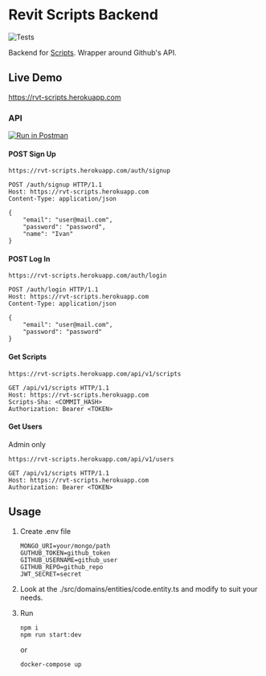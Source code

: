 # Revit Scripts Backend

![Tests](https://github.com/borolgs/rvt-scripts-backend/workflows/Tests/badge.svg)

Backend for [Scripts](https://www.notion.so/olbo/Scripts-15f253b8684b4f3495c56f7b571f6db1).
Wrapper around Github's API.

## Live Demo

https://rvt-scripts.herokuapp.com

### API

[![Run in Postman](https://run.pstmn.io/button.svg)](https://app.getpostman.com/run-collection/22593136d6ff4d0a0a2a)

#### POST Sign Up

`https://rvt-scripts.herokuapp.com/auth/signup`

```http
POST /auth/signup HTTP/1.1
Host: https://rvt-scripts.herokuapp.com
Content-Type: application/json

{
    "email": "user@mail.com",
    "password": "password",
    "name": "Ivan"
}
```

#### POST Log In

`https://rvt-scripts.herokuapp.com/auth/login`

```http
POST /auth/login HTTP/1.1
Host: https://rvt-scripts.herokuapp.com
Content-Type: application/json

{
    "email": "user@mail.com",
    "password": "password"
}
```

#### Get Scripts

`https://rvt-scripts.herokuapp.com/api/v1/scripts`

```http
GET /api/v1/scripts HTTP/1.1
Host: https://rvt-scripts.herokuapp.com
Scripts-Sha: <COMMIT_HASH>
Authorization: Bearer <TOKEN>
```

#### Get Users

Admin only

`https://rvt-scripts.herokuapp.com/api/v1/users`

```http
GET /api/v1/scripts HTTP/1.1
Host: https://rvt-scripts.herokuapp.com
Authorization: Bearer <TOKEN>
```

## Usage

1. Create .env file

   ```
   MONGO_URI=your/mongo/path
   GUTHUB_TOKEN=github_token
   GITHUB_USERNAME=github_user
   GITHUB_REPO=github_repo
   JWT_SECRET=secret
   ```

2. Look at the ./src/domains/entities/code.entity.ts and modify to suit your needs.
3. Run
   ```
   npm i
   npm run start:dev
   ```
   or
   ```
   docker-compose up
   ```
